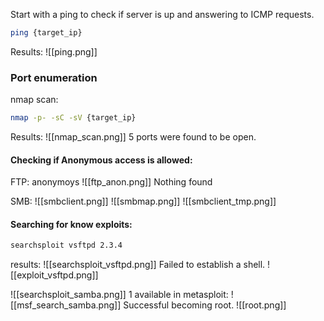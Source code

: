 Start with a ping to check if server is up and answering to ICMP requests.
```bash
ping {target_ip}
```
Results:
![[ping.png]]

### Port enumeration
nmap scan:
```bash
nmap -p- -sC -sV {target_ip}
```
Results:
![[nmap_scan.png]]
5 ports were found to be open.

#### Checking if Anonymous access is allowed:
FTP:
anonymoys
![[ftp_anon.png]]
Nothing found

SMB:
![[smbclient.png]]
![[smbmap.png]]
![[smbclient_tmp.png]]
#### Searching for know exploits:
```bash
searchsploit vsftpd 2.3.4
```
results:
![[searchsploit_vsftpd.png]]
Failed to establish a shell.
![[exploit_vsftpd.png]]

![[searchsploit_samba.png]]
1 available in metasploit:
![[msf_search_samba.png]]
Successful becoming root.
![[root.png]]